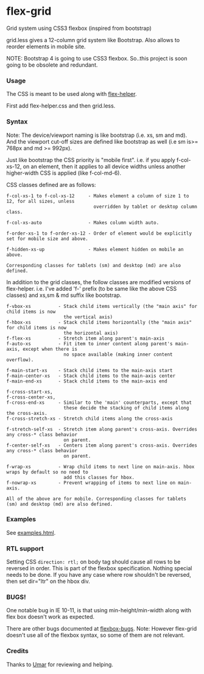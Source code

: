 # flex-grid
Grid system using CSS3 flexbox (inspired from bootstrap)

grid.less gives a 12-column grid system like Bootstrap. Also allows to reorder elements in mobile site.

NOTE: Bootstrap 4 is going to use CSS3 flexbox. So..this project is soon going to be obsolete and redundant.

### Usage
The CSS is meant to be used along with [flex-helper](https://github.com/Munawwar/flex-helper).

First add flex-helper.css and then grid.less.

### Syntax

Note: The device/viewport naming is like bootstrap (i.e. xs, sm and md). And the viewport cut-off sizes are defined like bootstrap as well (i.e sm is>= 768px and md >= 992px).

Just like bootstrap the CSS priority is "mobile first". i.e. if you apply f-col-xs-12, on an element, then it applies to all device widths unless another higher-width CSS is applied (like f-col-md-6).

CSS classes defined are as follows:
```
f-col-xs-1 to f-col-xs-12     - Makes element a column of size 1 to 12, for all sizes, unless
                                overridden by tablet or desktop column class.

f-col-xs-auto                 - Makes column width auto.

f-order-xs-1 to f-order-xs-12 - Order of element would be explicitly set for mobile size and above.

f-hidden-xs-up                - Makes element hidden on mobile an above.

Corresponding classes for tablets (sm) and desktop (md) are also defined.
```

In addition to the grid classes, the follow classes are modified versions of flex-helper.
i.e. I've added 'f-' prefix (to be same like the above CSS classes) and xs,sm & md suffix like bootstrap.

```
f-vbox-xs          - Stack child items vertically (the "main axis" for child items is now
                     the vertical axis)
f-hbox-xs          - Stack child items horizontally (the "main axis" for child items is now
                     the horizontal axis)
f-flex-xs          - Stretch item along parent's main-axis
f-auto-xs          - Fit item to inner content along parent's main-axis, except when there is
                     no space available (making inner content overflow).

f-main-start-xs    - Stack child items to the main-axis start
f-main-center-xs   - Stack child items to the main-axis center
f-main-end-xs      - Stack child items to the main-axis end

f-cross-start-xs,
f-cross-center-xs,
f-cross-end-xs     - Similar to the 'main' counterparts, except that
                     these decide the stacking of child items along the cross-axis.
f-cross-stretch-xs - Stretch child items along the cross-axis

f-stretch-self-xs  - Stretch item along parent's cross-axis. Overrides any cross-* class behavior
                     on parent.
f-center-self-xs   - Centers item along parent's cross-axis. Overrides any cross-* class behavior
                     on parent.

f-wrap-xs          - Wrap child items to next line on main-axis. hbox wraps by default so no need to
                     add this classes for hbox.
f-nowrap-xs        - Prevent wrapping of items to next line on main-axis.

All of the above are for mobile. Corresponding classes for tablets (sm) and desktop (md) are also defined.
```

### Examples

See [examples.html](https://munawwar.github.io/flex-grid/examples.html).

### RTL support

Setting CSS `direction: rtl;` on body tag should cause all rows to be reversed in order. This is part of the flexbox specification. Nothing special needs to be done. If you have any case where row shouldn't be reversed, then set dir="ltr" on the hbox div.

### BUGS!

One notable bug in IE 10-11, is that using min-height/min-width along with flex box doesn't work as expected.

There are other bugs documented at [flexbox-bugs](https://github.com/philipwalton/flexbugs).
Note: However flex-grid doesn't use all of the flexbox syntax, so some of them are not relevant.

### Credits

Thanks to [Umar](https://github.com/w3debugger) for reviewing and helping.
